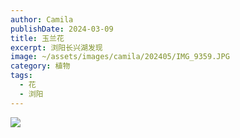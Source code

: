 ```yaml
---
author: Camila
publishDate: 2024-03-09
title: 玉兰花
excerpt: 浏阳长兴湖发现
image: ~/assets/images/camila/202405/IMG_9359.JPG
category: 植物
tags:
  - 花
  - 浏阳
---
```


![](~/assets/images/camila/202405/IMG_9359.JPG)
